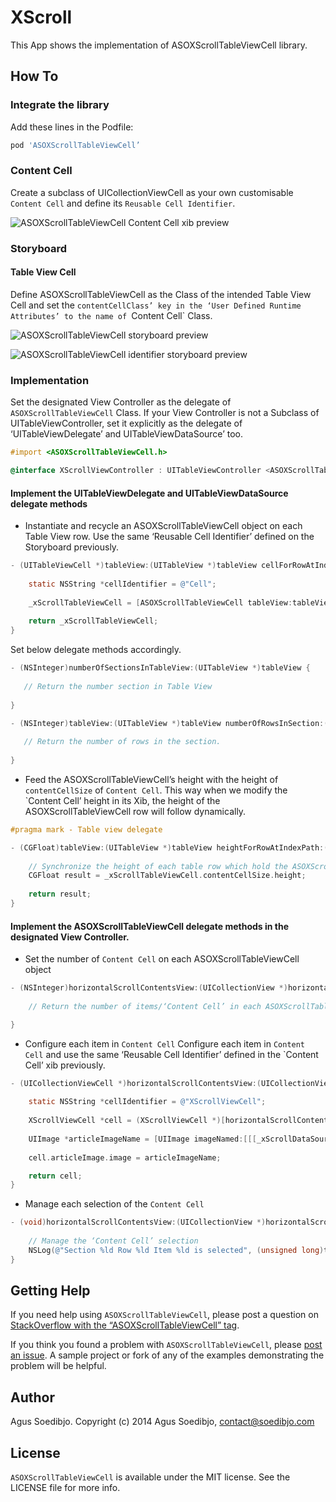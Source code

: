 # XScroll

This App shows the implementation of ASOXScrollTableViewCell library.

## How To

### Integrate the library

Add these lines in the Podfile:

``` ruby
pod 'ASOXScrollTableViewCell’
```

### Content Cell
Create a subclass of UICollectionViewCell as your own customisable `Content Cell` and define its `Reusable Cell Identifier`.

![ASOXScrollTableViewCell `Content Cell` xib preview](https://raw.githubusercontent.com/wiki/agusso/ASOXScrollTableViewCell/Assets/ASOXScrollTableViewCell-contentcell-xib.png)

### Storyboard

#### Table View Cell
Define ASOXScrollTableViewCell as the Class of the intended Table View Cell and set the `contentCellClass’ key in the ‘User Defined Runtime Attributes’ to the name of `Content Cell` Class.

![ASOXScrollTableViewCell storyboard preview](https://raw.githubusercontent.com/wiki/agusso/ASOXScrollTableViewCell/Assets/ASOXScrollTableViewCell--tableviewcell-storyboard.png)

![ASOXScrollTableViewCell identifier storyboard preview](https://raw.githubusercontent.com/wiki/agusso/ASOXScrollTableViewCell/Assets/ASOXScrollTableViewCell--tableviewcell-identifier-storyboard.png)

### Implementation

Set the designated View Controller as the delegate of `ASOXScrollTableViewCell` Class. If your View Controller is not a Subclass of UITableViewController, set it explicitly as the delegate of ‘UITableViewDelegate’ and UITableViewDataSource’ too.  

``` objectivec
#import <ASOXScrollTableViewCell.h>

@interface XScrollViewController : UITableViewController <ASOXScrollTableViewCellDelegate>

```

#### Implement the UITableViewDelegate and UITableViewDataSource delegate methods

* Instantiate and recycle an ASOXScrollTableViewCell object on each Table View row. Use the same ‘Reusable Cell Identifier’ defined on the Storyboard previously.

``` objectivec
- (UITableViewCell *)tableView:(UITableView *)tableView cellForRowAtIndexPath:(NSIndexPath *)indexPath {
    
    static NSString *cellIdentifier = @"Cell";
    
    _xScrollTableViewCell = [ASOXScrollTableViewCell tableView:tableView cellForRowInTableViewIndexPath:indexPath withReusableCellIdentifier:cellIdentifier delegate:self];
    
    return _xScrollTableViewCell;
}
```

Set below delegate methods accordingly.

``` objectivec
- (NSInteger)numberOfSectionsInTableView:(UITableView *)tableView {
 
   // Return the number section in Table View
    
}

- (NSInteger)tableView:(UITableView *)tableView numberOfRowsInSection:(NSInteger)section {
    
   // Return the number of rows in the section.
    
}
```

* Feed the ASOXScrollTableViewCell’s height with the height of `contentCellSize` of `Content Cell`. This way when we modify the `Content Cell’ height in its Xib, the height of the ASOXScrollTableViewCell row will follow dynamically.

``` objectivec
#pragma mark - Table view delegate

- (CGFloat)tableView:(UITableView *)tableView heightForRowAtIndexPath:(NSIndexPath *)indexPath {
    
    // Synchronize the height of each table row which hold the ASOXScrollTableViewCell.
    CGFloat result = _xScrollTableViewCell.contentCellSize.height;
    
    return result;
}
```

#### Implement the ASOXScrollTableViewCell delegate methods in the designated View Controller.

* Set the number of `Content Cell` on each ASOXScrollTableViewCell object

``` objectivec
- (NSInteger)horizontalScrollContentsView:(UICollectionView *)horizontalScrollContentsView numberOfItemsInTableViewIndexPath:(NSIndexPath *)tableViewIndexPath {
    
    // Return the number of items/‘Content Cell’ in each ASOXScrollTableViewCell object

}
```

* Configure each item in `Content Cell`
Configure each item in `Content Cell` and use the same ‘Reusable Cell Identifier’ defined in the `Content Cell’ xib previously.

``` objectivec
- (UICollectionViewCell *)horizontalScrollContentsView:(UICollectionView *)horizontalScrollContentsView cellForItemAtContentIndexPath:(NSIndexPath *)contentIndexPath inTableViewIndexPath:(NSIndexPath *)tableViewIndexPath {
    
    static NSString *cellIdentifier = @"XScrollViewCell";
    
    XScrollViewCell *cell = (XScrollViewCell *)[horizontalScrollContentsView dequeueReusableCellWithReuseIdentifier:cellIdentifier forIndexPath:contentIndexPath];
    
    UIImage *articleImageName = [UIImage imageNamed:[[[_xScrollDataSource objectAtIndex:tableViewIndexPath.section] xScrollItems] objectAtIndex:contentIndexPath.item]];
    
    cell.articleImage.image = articleImageName;

    return cell;
}
```

* Manage each selection of the `Content Cell`

``` objectivec
- (void)horizontalScrollContentsView:(UICollectionView *)horizontalScrollContentsView didSelectItemAtContentIndexPath:(NSIndexPath *)contentIndexPath inTableViewIndexPath:(NSIndexPath *)tableViewIndexPath {
    
    // Manage the ‘Content Cell’ selection
    NSLog(@"Section %ld Row %ld Item %ld is selected", (unsigned long)tableViewIndexPath.section, (unsigned long)tableViewIndexPath.row, (unsigned long)contentIndexPath.item);
}
```

## Getting Help

If you need help using `ASOXScrollTableViewCell`, please post a question on [StackOverflow with the “ASOXScrollTableViewCell” tag](http://stackoverflow.com/questions/ask?tags=asoxscrolltableviewcell).

If you think you found a problem with `ASOXScrollTableViewCell`, please [post an issue](https://github.com/agusso/ASOXScrollTableViewCell/issues). A sample project or fork of any of the examples demonstrating the problem will be helpful.

## Author
Agus Soedibjo. Copyright (c) 2014 Agus Soedibjo, contact@soedibjo.com

## License

`ASOXScrollTableViewCell` is available under the MIT license. See the LICENSE file for more info.
